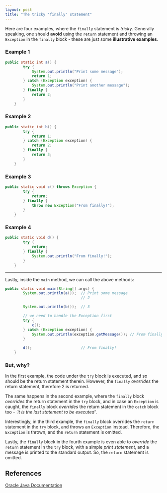 ```yaml
---
layout: post
title: "The tricky 'finally' statement"
---
```


<!-- ^pandoc header; written in enriched markdown -->

Here are four examples, where the `finally` statement is _tricky_. Generally speaking, one should __avoid__ using the `return` statement and throwing an `Exception` in the `finally` block - these are just some __illustrative examples__.

### Example 1

```java
public static int a() {
        try {
            System.out.println("Print some message");
            return 1;
        } catch (Exception exception) {
            System.out.println("Print another message");
        } finally {
            return 2;
        }
    }
```

### Example 2

```java
public static int b() {
        try {
            return 1;
        } catch (Exception exception) {
            return 2;
        } finally {
            return 3;
        }
    }
```

### Example 3

```java
public static void c() throws Exception {
        try {
            return;
        } finally {
            throw new Exception("From finally!");
        }
    }
```

### Example 4
```java
public static void d() {
        try {
            return;
        } finally {
            System.out.println("From finally!");
        }
    }
```
___


Lastly, inside the `main` method, we can call the above methods:

```java
public static void main(String[] args) {
        System.out.println(a());  // Print some message
                                  // 2

        System.out.println(b());  // 3

        // we need to handle the Exception first
        try {
            c();
        } catch (Exception exception) {
            System.out.println(exception.getMessage()); // From finally!
        }

        d();                      // From finally!
    }
```

### But, why?

In the first example, the code under the `try` block is executed, and so should be the return statement therein. However, the `finally` _overrides_ the return statement, therefore 2 is returned. 

The same happens in the second example, where the `finally` block _overrides_ the return statement in the `try` block, and in case an `Exception` is caught, the `finally` block _overrides_ the return statement in the `catch` block too - _'it is the last statement to be executed'_.

Interestingly, in the third example, the `finally` block overrides the `return` statement in the `try` block, and throws an `Exception` instead. Therefore, the `Exception` is thrown, and the `return` statement is omitted.

Lastly, the `finally` block in the fourth example is even able to _override_ the `return` statement in the `try` block, with a simple _print statement_, and a message is printed to the standard output. So, the `return` statement is omitted.

## References

[Oracle Java Documentation](https://docs.oracle.com/javase/tutorial/essential/exceptions/finally.html)
